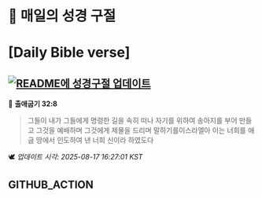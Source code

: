 # 🙏 매일의 성경 구절
# [Daily Bible verse]
## [![README에 성경구절 업데이트](https://github.com/DONGSUKA/first_test/actions/workflows/update-readme-bible.yml/badge.svg)](https://github.com/DONGSUKA/first_test/actions/workflows/update-readme-bible.yml)
<!-- START_BIBLE_VERSE -->
📖 **출애굽기 32:8**
> 그들이 내가 그들에게 명령한 길을 속히 떠나 자기를 위하여 송아지를 부어 만들고 그것을 예배하며 그것에게 제물을 드리며 말하기를이스라엘아 이는 너희를 애굽 땅에서 인도하여 낸 너희 신이라 하였도다

🕊️ _업데이트 시각: 2025-08-17 16:27:01 KST_
  <!-- END_BIBLE_VERSE -->
## GITHUB_ACTION
